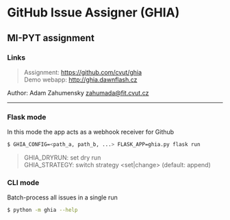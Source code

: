 # GitHub Issue Assigner (GHIA)

## MI-PYT assignment
### Links
>Assignment: https://github.com/cvut/ghia \
>Demo webapp: http://ghia.dawnflash.cz

Author: Adam Zahumensky <zahumada@fit.cvut.cz>

--------------------------
### Flask mode
In this mode the app acts as a webhook receiver for Github

```bash
$ GHIA_CONFIG=<path_a, path_b, ...> FLASK_APP=ghia.py flask run
```
>GHIA_DRYRUN: set dry run \
>GHIA_STRATEGY: switch strategy <set|change> (default: append)

### CLI mode
Batch-process all issues in a single run
```bash
$ python -m ghia --help
```
